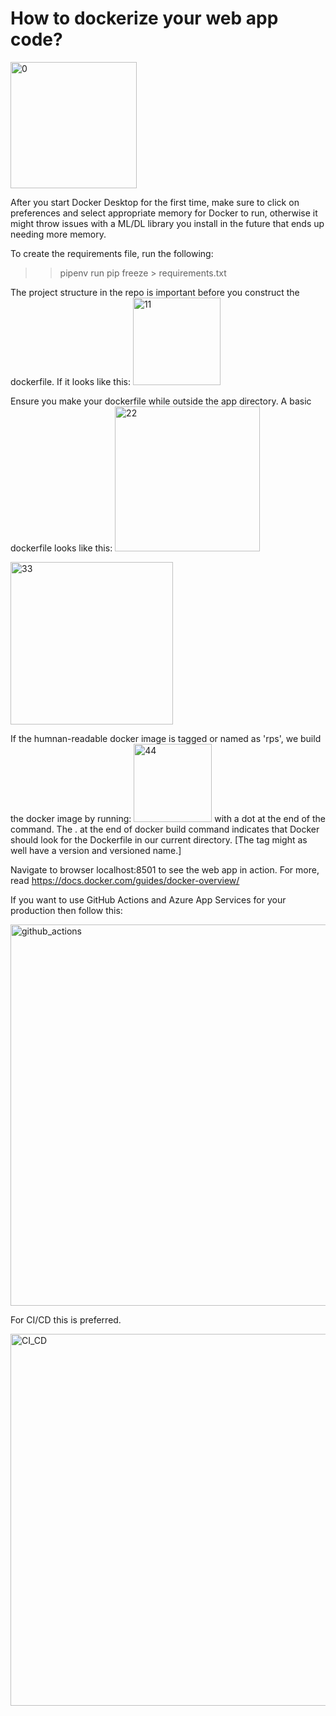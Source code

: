 # How to dockerize your web app code?

<img width="202" alt="0" src="https://github.com/user-attachments/assets/52e56065-16b7-48d7-b52b-92c3a4191beb">

After you start Docker Desktop for the first time, make sure to click on preferences and select appropriate memory for Docker to run, otherwise it might throw issues with a ML/DL library you install in the future that ends up needing more memory. 

To create the requirements file, run the following:

>> pipenv run pip freeze > requirements.txt

The project structure in the repo is important before you construct the dockerfile. If it looks like this:
<img width="140" alt="11" src="https://github.com/user-attachments/assets/0da0f269-a204-41c5-9c80-c289d1cec837">

Ensure you make your dockerfile while outside the app directory. A basic dockerfile looks like this:
<img width="232" alt="22" src="https://github.com/user-attachments/assets/42f8a3f7-7dfd-40d9-ac37-edca36ff80fb">

<img width="260" alt="33" src="https://github.com/user-attachments/assets/c84be373-052a-400c-bbd3-9f07141b987e">

If the humnan-readable docker image is tagged or named as 'rps', we build the docker image by running:
<img width="125" alt="44" src="https://github.com/user-attachments/assets/835ae4a8-3e7b-426a-859c-deee9595fd2f">
with a dot at the end of the command. 
The . at the end of docker build command indicates that Docker should look for the Dockerfile in our current directory.
[The tag might as well have a version and versioned name.]


Navigate to browser localhost:8501 to see the web app in action. 
For more, read <https://docs.docker.com/guides/docker-overview/>

If you want to use GitHub Actions and Azure App Services for your production then follow this:

<img width="610" alt="github_actions" src="https://github.com/user-attachments/assets/12947465-789f-4061-9d4b-6eb57d3b1250">

For CI/CD this is preferred. 

<img width="595" alt="CI_CD" src="https://github.com/user-attachments/assets/c6f9dcbc-67b3-4a6b-b093-1aadd8ff357e">


